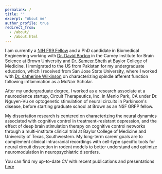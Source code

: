 ```yaml
---
permalink: /
title: ""
excerpt: "About me"
author_profile: true
redirect_from: 
  - /about/
  - /about.html
---
```


I am currently a [NIH F99 Fellow](https://neuroscienceblueprint.nih.gov/training/nih-blueprint-d-span-award-f99k00) and a PhD candidate in Biomedical Engineering working with [Dr. David Borton](https://borton.engin.brown.edu/) in the Carney Institute for Brain Science at Brown University and [Dr. Sameer Sheth](https://www.bcm.edu/people-search/sameer-sheth-30585) at Baylor College of Medicine. I immigrated to the US from Pakistan for my undergraduate education, which I received from San Jose State University, where I worked with [Dr. Katherine Wilkinson](https://wilkinsonneuro.com/) on characterizing spindle afferent function following inflammation as a McNair Scholar. 

After my undergraduate degree, I worked as a research associate at a neuroscience startup, Circuit Therapeutics, Inc. in Menlo Park, CA under Dr. Nguyen-Vu on optogenetic stimulation of neural circuits in Parkinson's disease, before starting graduate school at Brown as an NSF GRFP fellow. 

My dissertation research is centered on characterizing the neural dynamics associated with cognitive control in treatment-resistant depression, and the effect of deep brain stimulation therapy on cognitive control networks through a multi-institute clinical trial at Baylor College of Medicine and University of Texas, Southwestern. My long-term career goals are to complement clinical intracranial recordings with cell-type specific tools for neural circuit dissection in rodent models to better understand and optimize neuromodulation in neuropsychiatric disorders. 

You can find my up-to-date CV with recent publications and presentations [here](https://github.com/anushaballawala/anushaballawala.github.io/files/Allawala_CV_052022.pdf)




